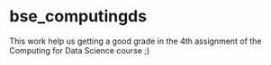 # bse_computingds

This work help us getting a good grade in the 4th assignment of the Computing for Data Science course ;)
